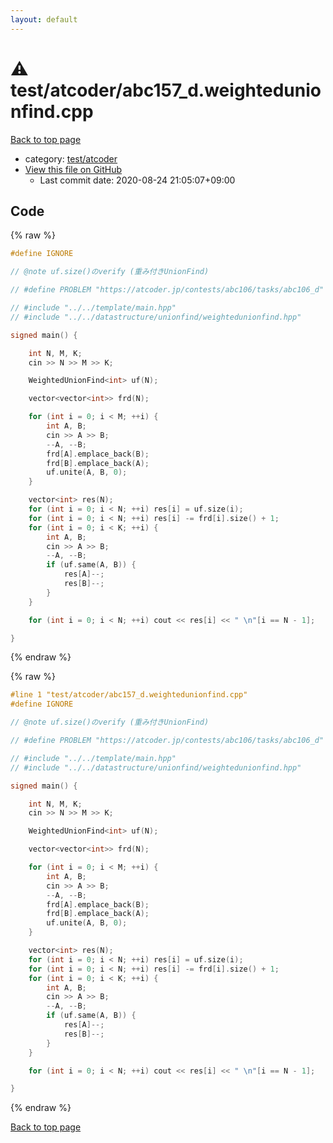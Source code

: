 ```yaml
---
layout: default
---
```


<!-- mathjax config similar to math.stackexchange -->
<script type="text/javascript" async
  src="https://cdnjs.cloudflare.com/ajax/libs/mathjax/2.7.5/MathJax.js?config=TeX-MML-AM_CHTML">
</script>
<script type="text/x-mathjax-config">
  MathJax.Hub.Config({
    TeX: { equationNumbers: { autoNumber: "AMS" }},
    tex2jax: {
      inlineMath: [ ['$','$'] ],
      processEscapes: true
    },
    "HTML-CSS": { matchFontHeight: false },
    displayAlign: "left",
    displayIndent: "2em"
  });
</script>

<script type="text/javascript" src="https://cdnjs.cloudflare.com/ajax/libs/jquery/3.4.1/jquery.min.js"></script>
<script src="https://cdn.jsdelivr.net/npm/jquery-balloon-js@1.1.2/jquery.balloon.min.js" integrity="sha256-ZEYs9VrgAeNuPvs15E39OsyOJaIkXEEt10fzxJ20+2I=" crossorigin="anonymous"></script>
<script type="text/javascript" src="../../../assets/js/copy-button.js"></script>
<link rel="stylesheet" href="../../../assets/css/copy-button.css" />


# :warning: test/atcoder/abc157_d.weightedunionfind.cpp

<a href="../../../index.html">Back to top page</a>

* category: <a href="../../../index.html#e8ba03245cc911ba95395348d53122a0">test/atcoder</a>
* <a href="{{ site.github.repository_url }}/blob/master/test/atcoder/abc157_d.weightedunionfind.cpp">View this file on GitHub</a>
    - Last commit date: 2020-08-24 21:05:07+09:00




## Code

<a id="unbundled"></a>
{% raw %}
```cpp
#define IGNORE

// @note uf.size()のverify (重み付きUnionFind)

// #define PROBLEM "https://atcoder.jp/contests/abc106/tasks/abc106_d"

// #include "../../template/main.hpp"
// #include "../../datastructure/unionfind/weightedunionfind.hpp"

signed main() {

    int N, M, K;
    cin >> N >> M >> K;

    WeightedUnionFind<int> uf(N);

    vector<vector<int>> frd(N);

    for (int i = 0; i < M; ++i) {
        int A, B;
        cin >> A >> B;
        --A, --B;
        frd[A].emplace_back(B);
        frd[B].emplace_back(A);
        uf.unite(A, B, 0);
    }

    vector<int> res(N);
    for (int i = 0; i < N; ++i) res[i] = uf.size(i);
    for (int i = 0; i < N; ++i) res[i] -= frd[i].size() + 1;
    for (int i = 0; i < K; ++i) {
        int A, B;
        cin >> A >> B;
        --A, --B;
        if (uf.same(A, B)) {
            res[A]--;
            res[B]--;
        }
    }

    for (int i = 0; i < N; ++i) cout << res[i] << " \n"[i == N - 1];

}

```
{% endraw %}

<a id="bundled"></a>
{% raw %}
```cpp
#line 1 "test/atcoder/abc157_d.weightedunionfind.cpp"
#define IGNORE

// @note uf.size()のverify (重み付きUnionFind)

// #define PROBLEM "https://atcoder.jp/contests/abc106/tasks/abc106_d"

// #include "../../template/main.hpp"
// #include "../../datastructure/unionfind/weightedunionfind.hpp"

signed main() {

    int N, M, K;
    cin >> N >> M >> K;

    WeightedUnionFind<int> uf(N);

    vector<vector<int>> frd(N);

    for (int i = 0; i < M; ++i) {
        int A, B;
        cin >> A >> B;
        --A, --B;
        frd[A].emplace_back(B);
        frd[B].emplace_back(A);
        uf.unite(A, B, 0);
    }

    vector<int> res(N);
    for (int i = 0; i < N; ++i) res[i] = uf.size(i);
    for (int i = 0; i < N; ++i) res[i] -= frd[i].size() + 1;
    for (int i = 0; i < K; ++i) {
        int A, B;
        cin >> A >> B;
        --A, --B;
        if (uf.same(A, B)) {
            res[A]--;
            res[B]--;
        }
    }

    for (int i = 0; i < N; ++i) cout << res[i] << " \n"[i == N - 1];

}

```
{% endraw %}

<a href="../../../index.html">Back to top page</a>

